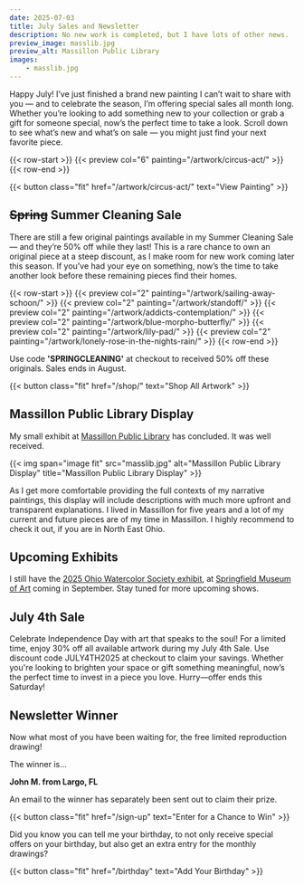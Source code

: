 ```yaml
---
date: 2025-07-03
title: July Sales and Newsletter
description: No new work is completed, but I have lots of other news.
preview_image: masslib.jpg
preview_alt: Massillon Public Library
images:
    - masslib.jpg
---
```


Happy July! I’ve just finished a brand new painting I can’t wait to share with you — and to celebrate the season, I’m offering special sales all month long. Whether you’re looking to add something new to your collection or grab a gift for someone special, now’s the perfect time to take a look. Scroll down to see what’s new and what’s on sale — you might just find your next favorite piece.

<!--more-->

{{< row-start >}}
    {{< preview col="6" painting="/artwork/circus-act/" >}}
{{< row-end >}}

{{< button class="fit" href="/artwork/circus-act/" text="View Painting" >}}


## ~~Spring~~ Summer Cleaning Sale ##

There are still a few original paintings available in my Summer Cleaning Sale — and they’re 50% off while they last! This is a rare chance to own an original piece at a steep discount, as I make room for new work coming later this season. If you’ve had your eye on something, now’s the time to take another look before these remaining pieces find their homes.

{{< row-start >}}
    {{< preview col="2" painting="/artwork/sailing-away-schoon/" >}}
    {{< preview col="2" painting="/artwork/standoff/" >}}
    {{< preview col="2" painting="/artwork/addicts-contemplation/" >}}
    {{< preview col="2" painting="/artwork/blue-morpho-butterfly/" >}}
    {{< preview col="2" painting="/artwork/lily-pad/" >}}
    {{< preview col="2" painting="/artwork/lonely-rose-in-the-nights-rain/" >}}
{{< row-end >}}

Use code **'SPRINGCLEANING'** at checkout to received 50% off these originals. Sales ends in August.

{{< button class="fit" href="/shop/" text="Shop All Artwork" >}}


## Massillon Public Library Display ##

My small exhibit at [Massillon Public Library](https://www.massillonlibrary.org) has concluded. It was well received.

{{< img span="image fit" src="masslib.jpg" alt="Massillon Public Library Display" title="Massillon Public Library Display" >}}

As I get more comfortable providing the full contexts of my narrative paintings, this display will include descriptions with much more upfront and transparent explanations. I lived in Massillon for five years and a lot of my current and future pieces are of my time in Massillon. I highly recommend to check it out, if you are in North East Ohio.


## Upcoming Exhibits ##

I still have the [2025 Ohio Watercolor Society exhibit](https://www.ohiowatercolorsociety.org/watercolor-ohio-2025), at [Springfield Museum of Art](https://www.springfieldart.net) coming in September. Stay tuned for more upcoming shows.

## July 4th Sale ##

Celebrate Independence Day with art that speaks to the soul! For a limited time, enjoy 30% off all available artwork during my July 4th Sale. Use discount code JULY4TH2025 at checkout to claim your savings. Whether you're looking to brighten your space or gift something meaningful, now’s the perfect time to invest in a piece you love. Hurry—offer ends this Saturday!


## Newsletter Winner ##

Now what most of you have been waiting for, the free limited reproduction drawing!

The winner is...

**John M. from Largo, FL**

An email to the winner has separately been sent out to claim their prize.

{{< button class="fit" href="/sign-up" text="Enter for a Chance to Win" >}}

Did you know you can tell me your birthday, to not only receive special offers on your birthday, but also get an extra entry for the monthly drawings?

{{< button class="fit" href="/birthday" text="Add Your Birthday" >}}